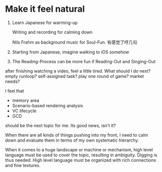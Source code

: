 # Make it feel natural

1. Learn Japanese for warming-up

   Writing and recording for calming down

   Nils Frahm as background music for Soul-Fun. 有感觉了哼几句

2. Starting from Japanese, imagine walking to iOS somehow
3. The Reading-Process can be more fun if Reading-Out and Singing-Out

after finishing watching a video, feel a little tired. What should I do next? empty runloop? self-assigned task? play one round of game? market needs?

I feel that 

* memory area
* Scenario-based rendering analysis
* VC lifecycle
* GCD

should be the next topic for me. Its good news, isn't it?

When there are all kinds of things pushing into my front, I need to calm down and evaluate them in terms of my own systematic hierarchy.

When it comes to a huge landscape or machine or mechanism, high level language must be used to cover the topic, resulting in ambiguity. Digging is thus needed. High level language must be organized with rich connections and fine textures.











